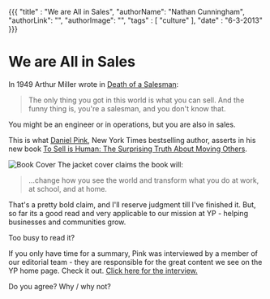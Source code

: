 {{{
  "title" : "We are All in Sales",
  "authorName": "Nathan Cunningham",
  "authorLink": "",
  "authorImage": "",
  "tags" : [ "culture" ],
  "date" : "6-3-2013"
}}}

We are All in Sales
=========
 
In 1949 Arthur Miller wrote in [Death of a Salesman]:

> The only thing you got in this world is what you can sell. And the funny thing is, you're a salesman, and you don't know that.

You might be an engineer or in operations, but you are also in sales.
 
This is what [Daniel Pink], New York Times bestselling author, asserts in his new book [To Sell is Human: The Surprising Truth About Moving Others].

![Book Cover](http://danpink-cdn.s3.amazonaws.com/wp-content/themes/danpink/images/tsih-3d-small.png)
The jacket cover claims the book will:
> ...change how you see the world and transform what you do at work, at school, and at home.

That's a pretty bold claim, and I'll reserve judgment till I've finished it. But, so far its a good read and very applicable to our mission at YP - helping businesses and communities grow.

Too busy to read it? 

If you only have time for a summary, Pink was interviewed by a member of our editorial team - they are responsible for the great content we see on the YP home page. Check it out. [Click here for the interview.]

Do you agree? Why / why not?

[Death of a Salesman]: http://en.wikipedia.org/wiki/Death_of_a_Salesman

[Daniel Pink]: http://www.danpink.com/

[Click here for the interview.]: http://www.yellowpages.com/news/living/interview-with-daniel-pink-ny-times-bestselling-author/

  [To Sell is Human: The Surprising Truth About Moving Others]: http://www.amazon.com/To-Sell-Is-Human-Surprising/dp/1594487154/ref=sr_1_1?ie=UTF8&qid=1370019840&sr=8-1&keywords=to+sell+is+human